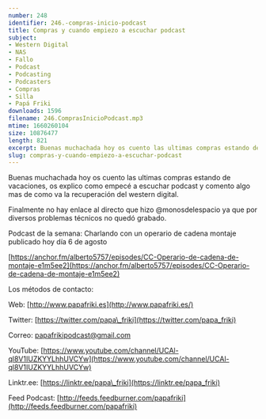 ```yaml
---
number: 248
identifier: 246.-compras-inicio-podcast
title: Compras y cuando empiezo a escuchar podcast
subject:
- Western Digital
- NAS
- Fallo
- Podcast
- Podcasting
- Podcasters
- Compras
- Silla
- Papá Friki
downloads: 1596
filename: 246.ComprasInicioPodcast.mp3
mtime: 1660260104
size: 10876477
length: 821
excerpt: Buenas muchachada hoy os cuento las ultimas compras estando de vacaciones, os cuento como empecé a escuchar podcast y os cuento algo mas del western digital
slug: compras-y-cuando-empiezo-a-escuchar-podcast
---
```

Buenas muchachada hoy os cuento las ultimas compras estando de vacaciones, os explico como empecé a escuchar podcast y comento algo mas de como va la recuperación del western digital.

Finalmente no hay enlace al directo que hizo @monosdelespacio ya que por diversos problemas técnicos no quedó grabado.

Podcast de la semana: Charlando con un operario de cadena montaje publicado hoy día 6 de agosto

[https://anchor.fm/alberto5757/episodes/CC-Operario-de-cadena-de-montaje-e1m5ee2](https://anchor.fm/alberto5757/episodes/CC-Operario-de-cadena-de-montaje-e1m5ee2)

Los métodos de contacto:

Web: [http://www.papafriki.es](http://www.papafriki.es/)

Twitter: [https://twitter.com/papa\_friki](https://twitter.com/papa_friki)

Correo: [papafrikipodcast@gmail.com](https://archive.org/details/papafrikipodast@gmail.com)

YouTube: [https://www.youtube.com/channel/UCAl-ql8V1IUZKYYLhhUVCYw](https://www.youtube.com/channel/UCAl-ql8V1IUZKYYLhhUVCYw)

Linktr.ee: [https://linktr.ee/papa\_friki](https://linktr.ee/papa_friki)

Feed Podcast: [http://feeds.feedburner.com/papafriki](http://feeds.feedburner.com/papafriki)